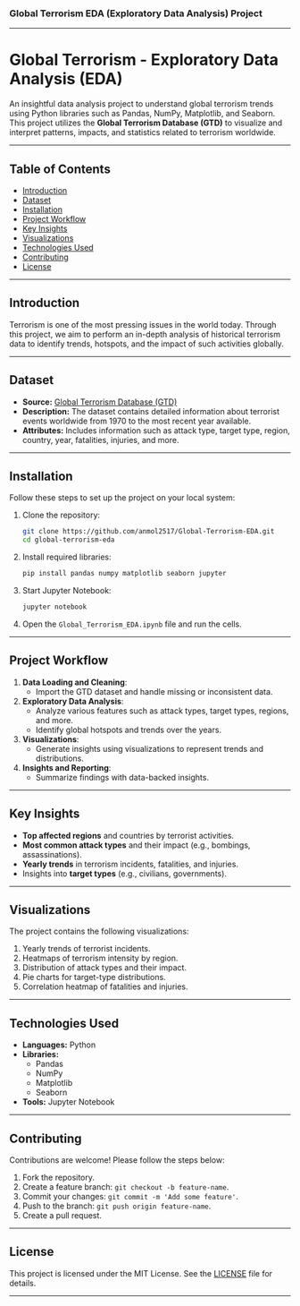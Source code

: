 ### Global Terrorism EDA (Exploratory Data Analysis) Project

---

# **Global Terrorism - Exploratory Data Analysis (EDA)**

An insightful data analysis project to understand global terrorism trends using Python libraries such as Pandas, NumPy, Matplotlib, and Seaborn. This project utilizes the **Global Terrorism Database (GTD)** to visualize and interpret patterns, impacts, and statistics related to terrorism worldwide.

---

## **Table of Contents**
- [Introduction](#introduction)
- [Dataset](#dataset)
- [Installation](#installation)
- [Project Workflow](#project-workflow)
- [Key Insights](#key-insights)
- [Visualizations](#visualizations)
- [Technologies Used](#technologies-used)
- [Contributing](#contributing)
- [License](#license)

---

## **Introduction**
Terrorism is one of the most pressing issues in the world today. Through this project, we aim to perform an in-depth analysis of historical terrorism data to identify trends, hotspots, and the impact of such activities globally. 

---

## **Dataset**
- **Source:** [Global Terrorism Database (GTD)](https://www.start.umd.edu/gtd/)
- **Description:** The dataset contains detailed information about terrorist events worldwide from 1970 to the most recent year available.
- **Attributes:** Includes information such as attack type, target type, region, country, year, fatalities, injuries, and more.

---

## **Installation**
Follow these steps to set up the project on your local system:

1. Clone the repository:
   ```bash
   git clone https://github.com/anmol2517/Global-Terrorism-EDA.git
   cd global-terrorism-eda
   ```

2. Install required libraries:
   ```bash
   pip install pandas numpy matplotlib seaborn jupyter
   ```

3. Start Jupyter Notebook:
   ```bash
   jupyter notebook
   ```

4. Open the `Global_Terrorism_EDA.ipynb` file and run the cells.

---

## **Project Workflow**
1. **Data Loading and Cleaning**:
   - Import the GTD dataset and handle missing or inconsistent data.
2. **Exploratory Data Analysis**:
   - Analyze various features such as attack types, target types, regions, and more.
   - Identify global hotspots and trends over the years.
3. **Visualizations**:
   - Generate insights using visualizations to represent trends and distributions.
4. **Insights and Reporting**:
   - Summarize findings with data-backed insights.

---

## **Key Insights**
- **Top affected regions** and countries by terrorist activities.
- **Most common attack types** and their impact (e.g., bombings, assassinations).
- **Yearly trends** in terrorism incidents, fatalities, and injuries.
- Insights into **target types** (e.g., civilians, governments).
  
---

## **Visualizations**
The project contains the following visualizations:
1. Yearly trends of terrorist incidents.
2. Heatmaps of terrorism intensity by region.
3. Distribution of attack types and their impact.
4. Pie charts for target-type distributions.
5. Correlation heatmap of fatalities and injuries.

---

## **Technologies Used**
- **Languages:** Python
- **Libraries:**
  - Pandas
  - NumPy
  - Matplotlib
  - Seaborn
- **Tools:** Jupyter Notebook

---

## **Contributing**
Contributions are welcome! Please follow the steps below:
1. Fork the repository.
2. Create a feature branch: `git checkout -b feature-name`.
3. Commit your changes: `git commit -m 'Add some feature'`.
4. Push to the branch: `git push origin feature-name`.
5. Create a pull request.

---

## **License**
This project is licensed under the MIT License. See the [LICENSE](LICENSE) file for details.

---
